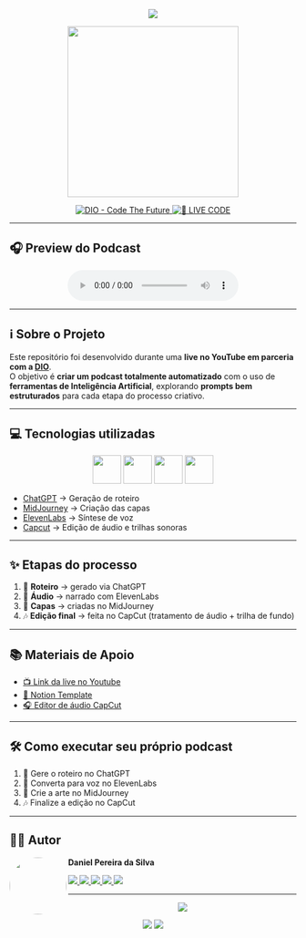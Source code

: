 <!-- Banner -->
<p align="center">
  <img src="https://capsule-render.vercel.app/api?type=waving&color=gradient&height=200&section=header&text=🎙️+Podcast+Gerado+por+I.A.s&fontSize=40&fontAlignY=35&animation=twinkling" />
</p>

<p align="center"> 
  <img src="./assets/cover.png" width="300" />
</p>

<p align="center"> 
  <a href="https://dio.me/">
    <img src="https://img.shields.io/badge/DIO-Code_The_Future-28DA77?style=for-the-badge&logo=youtube&logoColor=white" alt="DIO - Code The Future">
  </a>
  <a href="https://dio.me/">
    <img src="https://img.shields.io/badge/🔴_LIVE_CODE-FF5E72?style=for-the-badge" alt="🔴 LIVE CODE">
  </a>
</p>

---

## 🎧 Preview do Podcast  

<div align="center"> 
  <audio src="output/podcast_editado.MP3" controls title="Podcast editado"></audio> 
</div>

---

## ℹ️ Sobre o Projeto  

Este repositório foi desenvolvido durante uma **live no YouTube em parceria com a [DIO](https://dio.me)**.  
O objetivo é **criar um podcast totalmente automatizado** com o uso de **ferramentas de Inteligência Artificial**, explorando **prompts bem estruturados** para cada etapa do processo criativo.  

---

## 💻 Tecnologias utilizadas  

<p align="center">
  <img src="https://skillicons.dev/icons?i=python" width="50"/> 
  <img src="https://skillicons.dev/icons?i=github" width="50"/> 
  <img src="https://skillicons.dev/icons?i=ai" width="50"/> 
  <img src="https://skillicons.dev/icons?i=figma" width="50"/> 
</p>

- [ChatGPT](https://chat.openai.com/) → Geração de roteiro  
- [MidJourney](https://www.midjourney.com/app/) → Criação das capas  
- [ElevenLabs](https://beta.elevenlabs.io/) → Síntese de voz  
- [Capcut](https://www.capcut.com/pt-br/) → Edição de áudio e trilhas sonoras  

---

## ✨ Etapas do processo  

1. 🤖 **Roteiro** → gerado via ChatGPT  
2. 🎤 **Áudio** → narrado com ElevenLabs  
3. 🎨 **Capas** → criadas no MidJourney  
4. 🎶 **Edição final** → feita no CapCut (tratamento de áudio + trilha de fundo)  

---

## 📚 Materiais de Apoio  

- [📺 Link da live no Youtube](https://www.youtube.com)  
- [📄 Notion Template](https://helpful-jump-17b.notion.site/PAS-Podcast-AI-Studio-210489e15d7a4a73b743bb159e45d06f?pvs=4)  
- [🎧 Editor de áudio CapCut](https://www.capcut.com/editor)  

---

## 🛠️ Como executar seu próprio podcast  

1. 🤖 Gere o roteiro no ChatGPT  
2. 🎤 Converta para voz no ElevenLabs  
3. 🎨 Crie a arte no MidJourney  
4. 🎶 Finalize a edição no CapCut  

---

## 👨‍💻 Autor  

<p>
  <img align="left" margin="10" width="100" src="https://avatars.githubusercontent.com/u/00000000?v=4" style="border-radius:50%;" />
</p>

**Daniel Pereira da Silva**  

<p>
  <a href="https://www.instagram.com/dael_p1reira/">
    <img src="https://img.shields.io/badge/Instagram-%23E4405F?style=for-the-badge&logo=instagram&logoColor=white"/>
  </a>
  <a href="https://www.linkedin.com/in/seu-usuario/">
    <img src="https://img.shields.io/badge/LinkedIn-%230077B5?style=for-the-badge&logo=linkedin&logoColor=white"/>
  </a>
  <a href="https://wa.me/5511980311529">
    <img src="https://img.shields.io/badge/WhatsApp-25D366?style=for-the-badge&logo=whatsapp&logoColor=white"/>
  </a>
  <a href="https://www.tiktok.com/@dannpds4">
    <img src="https://img.shields.io/badge/TikTok-%23000000?style=for-the-badge&logo=tiktok&logoColor=white"/>
  </a>
  <a href="https://www.facebook.com/dael.silva.930260/">
    <img src="https://img.shields.io/badge/Facebook-%231877F2?style=for-the-badge&logo=facebook&logoColor=white"/>
  </a>
</p>

---

<!-- Footer -->
<p align="center">
  <img src="https://capsule-render.vercel.app/api?type=waving&color=gradient&height=100&section=footer"/>
</p>



<p>

</p>





<p align="center">
  <img src="https://github-readme-stats.vercel.app/api?username=DanielPds&show_icons=true&theme=tokyonight" />
  <img src="https://github-readme-stats.vercel.app/api/top-langs/?username=DanielPds&layout=compact&theme=tokyonight" />
</p>



